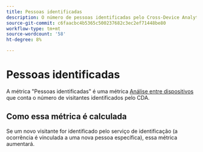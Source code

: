```yaml
---
title: Pessoas identificadas
description: O número de pessoas identificadas pelo Cross-Device Analytics.
source-git-commit: c6faacbc4b5365c500237682c3ec2ef71448be80
workflow-type: tm+mt
source-wordcount: '58'
ht-degree: 8%

---
```


# Pessoas identificadas

A métrica &quot;Pessoas identificadas&quot; é uma métrica [Análise entre dispositivos](../cda/overview.md) que conta o número de visitantes identificados pelo CDA.

## Como essa métrica é calculada

Se um novo visitante for identificado pelo serviço de identificação (a ocorrência é vinculada a uma nova pessoa específica), essa métrica aumentará.
